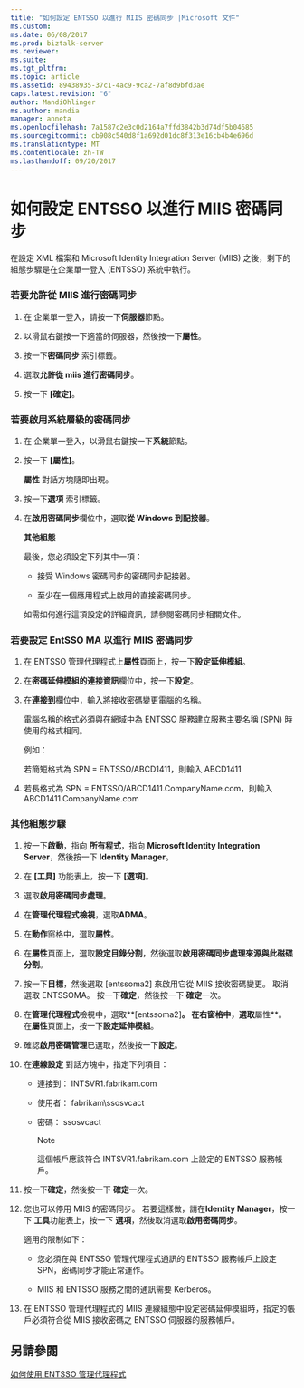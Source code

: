 ```yaml
---
title: "如何設定 ENTSSO 以進行 MIIS 密碼同步 |Microsoft 文件"
ms.custom: 
ms.date: 06/08/2017
ms.prod: biztalk-server
ms.reviewer: 
ms.suite: 
ms.tgt_pltfrm: 
ms.topic: article
ms.assetid: 89438935-37c1-4ac9-9ca2-7af8d9bfd3ae
caps.latest.revision: "6"
author: MandiOhlinger
ms.author: mandia
manager: anneta
ms.openlocfilehash: 7a1587c2e3c0d2164a7ffd3842b3d74df5b04685
ms.sourcegitcommit: cb908c540d8f1a692d01dc8f313e16cb4b4e696d
ms.translationtype: MT
ms.contentlocale: zh-TW
ms.lasthandoff: 09/20/2017
---
```

# <a name="how-to-configure-entsso-for-miis-password-sync"></a>如何設定 ENTSSO 以進行 MIIS 密碼同步
在設定 XML 檔案和 Microsoft Identity Integration Server (MIIS) 之後，剩下的組態步驟是在企業單一登入 (ENTSSO) 系統中執行。  
  
### <a name="to-allow-password-sync-from-miis"></a>若要允許從 MIIS 進行密碼同步  
  
1.  在 企業單一登入，請按一下**伺服器**節點。  
  
2.  以滑鼠右鍵按一下適當的伺服器，然後按一下**屬性**。  
  
3.  按一下**密碼同步** 索引標籤。  
  
4.  選取**允許從 miis 進行密碼同步**。  
  
5.  按一下 **[確定]**。  
  
### <a name="to-enable-password-sync-on-the-system-level"></a>若要啟用系統層級的密碼同步  
  
1.  在 企業單一登入，以滑鼠右鍵按一下**系統**節點。  
  
2.  按一下 **[屬性]**。  
  
     **屬性** 對話方塊隨即出現。  
  
3.  按一下**選項** 索引標籤。  
  
4.  在**啟用密碼同步**欄位中，選取**從 Windows 到配接器**。  
  
     **其他組態**  
  
     最後，您必須設定下列其中一項：  
  
    -   接受 Windows 密碼同步的密碼同步配接器。  
  
    -   至少在一個應用程式上啟用的直接密碼同步。  
  
     如需如何進行這項設定的詳細資訊，請參閱密碼同步相關文件。  
  
### <a name="to-configure-the-entsso-ma-for-miis-password-sync"></a>若要設定 EntSSO MA 以進行 MIIS 密碼同步  
  
1.  在 ENTSSO 管理代理程式上**屬性**頁面上，按一下**設定延伸模組**。  
  
2.  在**密碼延伸模組的連接資訊**欄位中，按一下**設定**。  
  
3.  在**連接到**欄位中，輸入將接收密碼變更電腦的名稱。  
  
     電腦名稱的格式必須與在網域中為 ENTSSO 服務建立服務主要名稱 (SPN) 時使用的格式相同。  
  
     例如：  
  
     若簡短格式為 SPN = ENTSSO/ABCD1411，則輸入 ABCD1411  
  
4.  若長格式為 SPN = ENTSSO/ABCD1411.CompanyName.com，則輸入 ABCD1411.CompanyName.com  
  
### <a name="additional-configuration-steps"></a>其他組態步驟  
  
1.  按一下**啟動**，指向 **所有程式**，指向  **Microsoft Identity Integration Server**，然後按一下  **Identity Manager**。  
  
2.  在 **[工具]** 功能表上，按一下 **[選項]**。  
  
3.  選取**啟用密碼同步處理**。  
  
4.  在**管理代理程式檢視**，選取**ADMA**。  
  
5.  在**動作**窗格中，選取**屬性**。  
  
6.  在**屬性**頁面上，選取**設定目錄分割**，然後選取**啟用密碼同步處理來源與此磁碟分割**。  
  
7.  按一下**目標**，然後選取 [entssoma2] 來啟用它從 MIIS 接收密碼變更。 取消選取 ENTSSOMA。 按一下**確定**，然後按一下 **確定**一次。  
  
8.  在**管理代理程式**檢視中，選取**[entssoma2]**。 在右窗格中，選取**屬性**。 在**屬性**頁面上，按一下**設定延伸模組**。  
  
9. 確認**啟用密碼管理**已選取，然後按一下**設定**。  
  
10. 在**連線設定** 對話方塊中，指定下列項目：  
  
    -   連接到： INTSVR1.fabrikam.com  
  
    -   使用者： fabrikam\ssosvcact  
  
    -   密碼： ssosvcact  
  
        > [!NOTE]
        >  這個帳戶應該符合 INTSVR1.fabrikam.com 上設定的 ENTSSO 服務帳戶。  
  
11. 按一下**確定**，然後按一下 **確定**一次。  
  
12. 您也可以停用 MIIS 的密碼同步。 若要這樣做，請在**Identity Manager**，按一下 **工具**功能表上，按一下 **選項**，然後取消選取**啟用密碼同步**。  
  
     適用的限制如下：  
  
    -   您必須在與 ENTSSO 管理代理程式通訊的 ENTSSO 服務帳戶上設定 SPN，密碼同步才能正常運作。  
  
    -   MIIS 和 ENTSSO 服務之間的通訊需要 Kerberos。  
  
13. 在 ENTSSO 管理代理程式的 MIIS 連線組態中設定密碼延伸模組時，指定的帳戶必須符合從 MIIS 接收密碼之 ENTSSO 伺服器的服務帳戶。  
  
## <a name="see-also"></a>另請參閱  
 [如何使用 ENTSSO 管理代理程式](../core/how-to-use-the-entsso-management-agent.md)